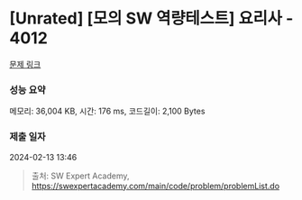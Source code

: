# [Unrated] [모의 SW 역량테스트] 요리사 - 4012 

[문제 링크](https://swexpertacademy.com/main/code/problem/problemDetail.do?contestProbId=AWIeUtVakTMDFAVH) 

### 성능 요약

메모리: 36,004 KB, 시간: 176 ms, 코드길이: 2,100 Bytes

### 제출 일자

2024-02-13 13:46



> 출처: SW Expert Academy, https://swexpertacademy.com/main/code/problem/problemList.do